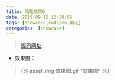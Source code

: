 ```yaml
---
title: 烟花效果6
date: 2019-09-12 12:28:56
tags: [showcase,codepen,烟花]
categories: [showcase]
---
```


> [源码网址](https://codepen.io/chrishanson/pen/KwWdpb?depth=everything&order=popularity&page=4&q=Fireworks&show_forks=false)

-  效果图：
  > {% asset_img 效果图.gif "效果图" %}
